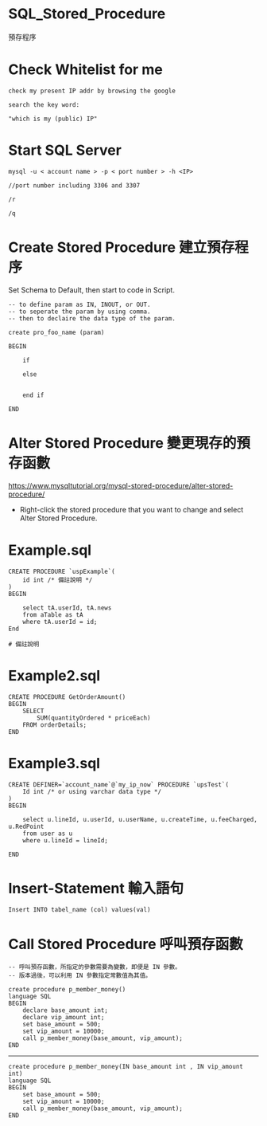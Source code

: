 # SQL_Stored_Procedure
預存程序

# Check Whitelist for me

    check my present IP addr by browsing the google

    search the key word:

    "which is my (public) IP"

# Start SQL Server

    mysql -u < account name > -p < port number > -h <IP>
    
    //port number including 3306 and 3307 
    
    /r
    
    /q


# Create Stored Procedure 建立預存程序

  Set Schema to Default, then start to code in Script.

    -- to define param as IN, INOUT, or OUT.
    -- to seperate the param by using comma.
    -- then to declaire the data type of the param.

    create pro_foo_name (param)

    BEGIN

        if 

        else


        end if

    END
    
# Alter Stored Procedure 變更現存的預存函數

 https://www.mysqltutorial.org/mysql-stored-procedure/alter-stored-procedure/
 
* Right-click the stored procedure that you want to change and select Alter Stored Procedure.
    
# Example.sql

    CREATE PROCEDURE `uspExample`(
        id int /* 備註說明 */
    )
    BEGIN

        select tA.userId, tA.news
        from aTable as tA
        where tA.userId = id;
    End
    
    # 備註說明
    
    
# Example2.sql

    CREATE PROCEDURE GetOrderAmount()
    BEGIN
        SELECT 
            SUM(quantityOrdered * priceEach) 
        FROM orderDetails;
    END
    
# Example3.sql 

    CREATE DEFINER=`account_name`@`my_ip_now` PROCEDURE `upsTest`(
        Id int /* or using varchar data type */
    )
    BEGIN

        select u.lineId, u.userId, u.userName, u.createTime, u.feeCharged, u.RedPoint 
        from user as u
        where u.lineId = lineId;

    END
    
# Insert-Statement 輸入語句

    Insert INTO tabel_name (col) values(val)
    
    
# Call Stored Procedure 呼叫預存函數

    -- 呼叫預存函數，所指定的參數需要為變數，即便是 IN 參數。
    -- 版本過後，可以利用 IN 參數指定常數值為其值。

    create procedure p_member_money() 
    language SQL
    BEGIN
        declare base_amount int;
        declare vip_amount int;
        set base_amount = 500;
        set vip_amount = 10000;
        call p_member_money(base_amount, vip_amount); 
    END


-------------------------------------------------

    create procedure p_member_money(IN base_amount int , IN vip_amount int) 
    language SQL
    BEGIN
        set base_amount = 500;
        set vip_amount = 10000;
        call p_member_money(base_amount, vip_amount); 
    END
